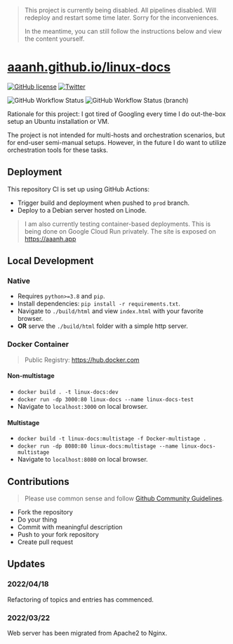 > This project is currently being disabled. All pipelines disabled. Will redeploy and restart some time later. Sorry for the inconveniences.
>
> In the meantime, you can still follow the instructions below and view the content yourself.

# [aaanh.github.io/linux-docs](https://aaanh.github.io/linux-docs)

<p><a class="reference external" href="https://github.com/aaanh/linux-docs/blob/master/LICENSE"><img alt="GitHub license" src="https://img.shields.io/github/license/aaanh/linux-docs?style=social" /></a>  <a class="reference external" href="https://twitter.com/intent/tweet?text=Wow:&amp;url=https%3A%2F%2Fgithub.com%2Faaanh%2Flinux-docs"><img alt="Twitter" src="https://img.shields.io/twitter/url?style=social&amp;url=https%3A%2F%2Fgithub.com%2Faaanh%2Flinux-docs" /></a></p>
<p><img alt="GitHub Workflow Status" src="https://img.shields.io/github/workflow/status/aaanh/linux-docs/CI?style=for-the-badge&amp;label=Development" /> <img alt="GitHub Workflow Status (branch)" src="https://img.shields.io/github/workflow/status/aaanh/linux-docs/CI/prod?label=Production&amp;style=for-the-badge" /></p>

Rationale for this project: I got tired of Googling every time I do out-the-box setup an Ubuntu installation or VM.

The project is not intended for multi-hosts and orchestration scenarios, but for end-user semi-manual setups. However, in the future I do want to utilize orchestration tools for these tasks.

## Deployment

This repository CI is set up using GitHub Actions:

-   Trigger build and deployment when pushed to `prod` branch.
-   Deploy to a Debian server hosted on Linode.

> I am also currently testing container-based deployments. This is being done on Google Cloud Run privately. The site is exposed on <https://aaanh.app>

## Local Development

### Native

-   Requires `python>=3.8` and `pip`.
-   Install dependencies: `pip install -r requirements.txt`.
-   Navigate to `./build/html` and view `index.html` with your favorite browser.
-   **OR** serve the `./build/html` folder with a simple http server.

### Docker Container

> Public Registry: <https://hub.docker.com>

#### Non-multistage

-   `docker build . -t linux-docs:dev`
-   `docker run -dp 3000:80 linux-docs --name linux-docs-test`
-   Navigate to `localhost:3000` on local browser.

#### Multistage

-   `docker build -t linux-docs:multistage -f Docker-multistage .`
-   `docker run -dp 8080:80 linux-docs:multistage --name linux-docs-multistage`
-   Navigate to `localhost:8080` on local browser.

## Contributions

> Please use common sense and follow [Github Community Guidelines](https://docs.github.com/en/site-policy/github-terms/github-community-guidelines).

-   Fork the repository
-   Do your thing
-   Commit with meaningful description
-   Push to your fork repository
-   Create pull request

## Updates

### 2022/04/18

Refactoring of topics and entries has commenced.

### 2022/03/22

Web server has been migrated from Apache2 to Nginx.
